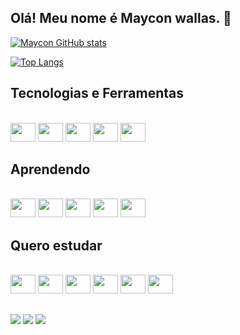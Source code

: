 ## Olá! Meu nome é Maycon wallas. 👋

[![Maycon GitHub stats](https://github-readme-stats.vercel.app/api?username=mayconwallas)](https://github.com/mayconwallas/Portfolio)

[![Top Langs](https://github-readme-stats.vercel.app/api/top-langs/?username=mayconwallas&layout=compact)](https://github.com/mayconwallas/Portfolio)

## Tecnologias e Ferramentas
<div style="display: inline_block"><br>
  <img height="30" width="40" src="https://cdn.jsdelivr.net/gh/devicons/devicon/icons/html5/html5-original.svg" />
  <img height="30" width="40" src="https://cdn.jsdelivr.net/gh/devicons/devicon/icons/css3/css3-original.svg" />
  <img height="30" width="40" src="https://cdn.jsdelivr.net/gh/devicons/devicon/icons/javascript/javascript-original.svg" />
  <img height="30" width="40" src="https://cdn.jsdelivr.net/gh/devicons/devicon/icons/git/git-original.svg" />
  <i class="devicon-github-original"></i>

  <img height="30" width="40" src="https://cdn.jsdelivr.net/gh/devicons/devicon/icons/vscode/vscode-original.svg" />
</div>

## Aprendendo
<div style="display: inline_block"><br>
  <img height="30" width="40" src="https://cdn.jsdelivr.net/gh/devicons/devicon/icons/react/react-original-wordmark.svg" />
  <img height="30" width="40" src="https://cdn.jsdelivr.net/gh/devicons/devicon/icons/linux/linux-original.svg" />
  <img height="30" width="40" src="https://cdn.jsdelivr.net/gh/devicons/devicon/icons/bootstrap/bootstrap-original-wordmark.svg" />
  <img height="30" width="40" src="https://cdn.jsdelivr.net/gh/devicons/devicon/icons/tailwindcss/tailwindcss-plain.svg" />
  <img height="30" width="40" src="https://cdn.jsdelivr.net/gh/devicons/devicon/icons/typescript/typescript-original.svg" />
</div>

## Quero estudar
<div style="display: inline_block"><br>
  <img height="30" width="40" src="https://cdn.jsdelivr.net/gh/devicons/devicon/icons/androidstudio/androidstudio-original.svg" />
  <img height="30" width="40" src="https://cdn.jsdelivr.net/gh/devicons/devicon/icons/angularjs/angularjs-original.svg" />
  <img height="30" width="40" src="https://cdn.jsdelivr.net/gh/devicons/devicon/icons/kotlin/kotlin-original.svg" />
  <img height="30" width="40" src="https://cdn.jsdelivr.net/gh/devicons/devicon/icons/nodejs/nodejs-original.svg" />
  <img height="30" width="40" src="https://cdn.jsdelivr.net/gh/devicons/devicon/icons/php/php-original.svg" />
  <img height="30" width="40" src="https://cdn.jsdelivr.net/gh/devicons/devicon/icons/vim/vim-original.svg" />
</div>


  
  ##
 
<div>
<a href="https://www.linkedin.com/in/maycon-wallas-balbino-da-silva-702710179/" target="_blank"><img src="https://img.shields.io/badge/-LinkedIn-%230077B5?style=for-the-badge&logo=linkedin&logoColor=white" target="_blank"></a> 
  <a href="https://www.instagram.com/mayconwallasbs/" target="_blank"><img src="https://img.shields.io/badge/-Instagram-%23E4405F?style=for-the-badge&logo=instagram&logoColor=white" target="_blank"></a>
 <a href="https://discord.com/channels/@MayconWallas#6490" target="_blank"><img src="https://img.shields.io/badge/Discord-7289DA?style=for-the-badge&logo=discord&logoColor=white" target="_blank"></a>  
</div>


